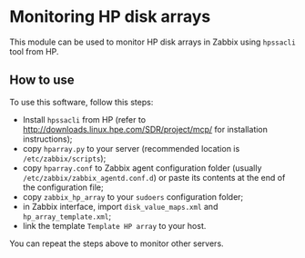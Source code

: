 # Monitoring HP disk arrays

This module can be used to monitor HP disk arrays in Zabbix using `hpssacli` tool from HP.

## How to use

To use this software, follow this steps:

- Install `hpssacli` from HP (refer to http://downloads.linux.hpe.com/SDR/project/mcp/ for installation instructions);
- copy `hparray.py` to your server (recommended location is `/etc/zabbix/scripts`);
- copy `hparray.conf` to Zabbix agent configuration folder (usually `/etc/zabbix/zabbix_agentd.conf.d`) or paste its contents at the end of the
configuration file;
- copy `zabbix_hp_array` to your `sudoers` configuration folder;
- in Zabbix interface, import `disk_value_maps.xml` and `hp_array_template.xml`;
- link the template `Template HP array` to your host.

You can repeat the steps above to monitor other servers.